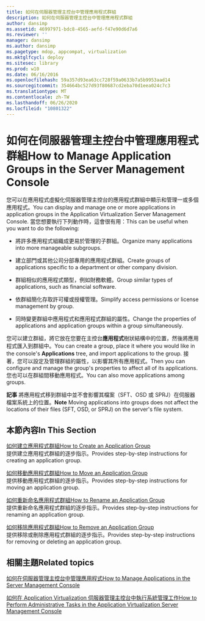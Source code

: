 ```yaml
---
title: 如何在伺服器管理主控台中管理應用程式群組
description: 如何在伺服器管理主控台中管理應用程式群組
author: dansimp
ms.assetid: 46997971-bdc8-4565-aefd-f47e90d6d7a6
ms.reviewer: ''
manager: dansimp
ms.author: dansimp
ms.pagetype: mdop, appcompat, virtualization
ms.mktglfcycl: deploy
ms.sitesec: library
ms.prod: w10
ms.date: 06/16/2016
ms.openlocfilehash: 59a357d93ea63cc728f59a0633b7a5b9953aad14
ms.sourcegitcommit: 354664bc527d93f80687cd2eba70d1eea024c7c3
ms.translationtype: MT
ms.contentlocale: zh-TW
ms.lasthandoff: 06/26/2020
ms.locfileid: "10801322"
---
```

# <span data-ttu-id="0071c-103">如何在伺服器管理主控台中管理應用程式群組</span><span class="sxs-lookup"><span data-stu-id="0071c-103">How to Manage Application Groups in the Server Management Console</span></span>


<span data-ttu-id="0071c-104">您可以在應用程式虛擬化伺服器管理主控台的應用程式群組中顯示和管理一或多個應用程式。</span><span class="sxs-lookup"><span data-stu-id="0071c-104">You can display and manage one or more applications in application groups in the Application Virtualization Server Management Console.</span></span> <span data-ttu-id="0071c-105">當您想要執行下列動作時，這會很有用：</span><span class="sxs-lookup"><span data-stu-id="0071c-105">This can be useful when you want to do the following:</span></span>

-   <span data-ttu-id="0071c-106">將許多應用程式組織成更易於管理的子群組。</span><span class="sxs-lookup"><span data-stu-id="0071c-106">Organize many applications into more manageable subgroups.</span></span>

-   <span data-ttu-id="0071c-107">建立部門或其他公司分部專用的應用程式群組。</span><span class="sxs-lookup"><span data-stu-id="0071c-107">Create groups of applications specific to a department or other company division.</span></span>

-   <span data-ttu-id="0071c-108">群組相似的應用程式類型，例如財務軟體。</span><span class="sxs-lookup"><span data-stu-id="0071c-108">Group similar types of applications, such as financial software.</span></span>

-   <span data-ttu-id="0071c-109">依群組簡化存取許可權或授權管理。</span><span class="sxs-lookup"><span data-stu-id="0071c-109">Simplify access permissions or license management by group.</span></span>

-   <span data-ttu-id="0071c-110">同時變更群組中應用程式和應用程式群組的屬性。</span><span class="sxs-lookup"><span data-stu-id="0071c-110">Change the properties of applications and application groups within a group simultaneously.</span></span>

<span data-ttu-id="0071c-111">您可以建立群組，將它放在您要在主控台**應用程式**樹狀結構中的位置，然後將應用程式匯入到群組中。</span><span class="sxs-lookup"><span data-stu-id="0071c-111">You can create a group, place it where you would like in the console's **Applications** tree, and import applications to the group.</span></span> <span data-ttu-id="0071c-112">接著，您可以設定及管理群組的屬性，以影響其所有應用程式。</span><span class="sxs-lookup"><span data-stu-id="0071c-112">Then you can configure and manage the group's properties to affect all of its applications.</span></span> <span data-ttu-id="0071c-113">您也可以在群組間移動應用程式。</span><span class="sxs-lookup"><span data-stu-id="0071c-113">You can also move applications among groups.</span></span>

<span data-ttu-id="0071c-114">**記事** 將應用程式移到群組中並不會影響其檔案（SFT、OSD 或 SPRJ）在伺服器檔案系統上的位置。</span><span class="sxs-lookup"><span data-stu-id="0071c-114">**Note** Moving applications into groups does not affect the locations of their files (SFT, OSD, or SPRJ) on the server's file system.</span></span>

 

## <span data-ttu-id="0071c-115">本節內容</span><span class="sxs-lookup"><span data-stu-id="0071c-115">In This Section</span></span>


<a href="" id="how-to-create-an-application-group"></a>[<span data-ttu-id="0071c-116">如何建立應用程式群組</span><span class="sxs-lookup"><span data-stu-id="0071c-116">How to Create an Application Group</span></span>](how-to-create-an-application-group.md)  
<span data-ttu-id="0071c-117">提供建立應用程式群組的逐步指示。</span><span class="sxs-lookup"><span data-stu-id="0071c-117">Provides step-by-step instructions for creating an application group.</span></span>

<a href="" id="how-to-move-an-application-group"></a>[<span data-ttu-id="0071c-118">如何移動應用程式群組</span><span class="sxs-lookup"><span data-stu-id="0071c-118">How to Move an Application Group</span></span>](how-to-move-an-application-group.md)  
<span data-ttu-id="0071c-119">提供移動應用程式群組的逐步指示。</span><span class="sxs-lookup"><span data-stu-id="0071c-119">Provides step-by-step instructions for moving an application group.</span></span>

<a href="" id="how-to-rename-an-application-group"></a>[<span data-ttu-id="0071c-120">如何重新命名應用程式群組</span><span class="sxs-lookup"><span data-stu-id="0071c-120">How to Rename an Application Group</span></span>](how-to-rename-an-application-group.md)  
<span data-ttu-id="0071c-121">提供重新命名應用程式群組的逐步指示。</span><span class="sxs-lookup"><span data-stu-id="0071c-121">Provides step-by-step instructions for renaming an application group.</span></span>

<a href="" id="how-to-remove-an-application-group"></a>[<span data-ttu-id="0071c-122">如何移除應用程式群組</span><span class="sxs-lookup"><span data-stu-id="0071c-122">How to Remove an Application Group</span></span>](how-to-remove-an-application-group.md)  
<span data-ttu-id="0071c-123">提供移除或刪除應用程式群組的逐步指示。</span><span class="sxs-lookup"><span data-stu-id="0071c-123">Provides step-by-step instructions for removing or deleting an application group.</span></span>

## <span data-ttu-id="0071c-124">相關主題</span><span class="sxs-lookup"><span data-stu-id="0071c-124">Related topics</span></span>


[<span data-ttu-id="0071c-125">如何在伺服器管理主控台中管理應用程式</span><span class="sxs-lookup"><span data-stu-id="0071c-125">How to Manage Applications in the Server Management Console</span></span>](how-to-manage-applications-in-the-server-management-console.md)

[<span data-ttu-id="0071c-126">如何在 Application Virtualization 伺服器管理主控台中執行系統管理工作</span><span class="sxs-lookup"><span data-stu-id="0071c-126">How to Perform Administrative Tasks in the Application Virtualization Server Management Console</span></span>](how-to-perform-administrative-tasks-in-the-application-virtualization-server-management-console.md)

 

 





